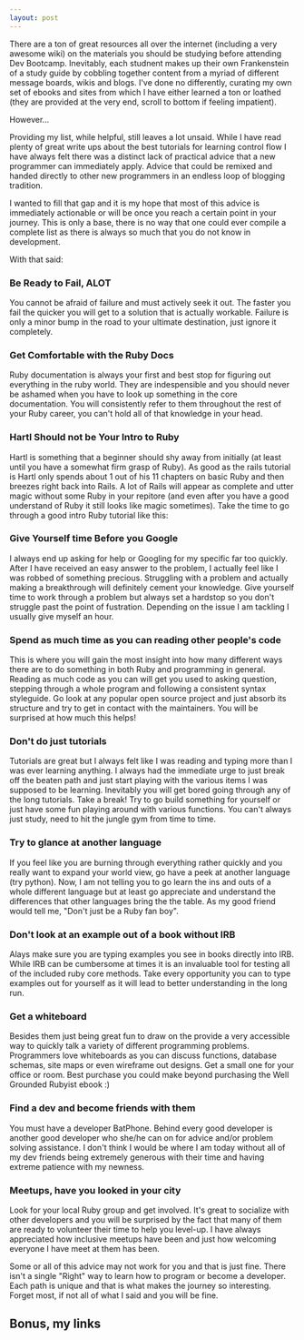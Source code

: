 ```yaml
---
layout: post
---
```


There are a ton of great resources all over the internet (including a
very awesome wiki) on the materials you should be studying before
attending Dev Bootcamp.  Inevitably, each studnent makes up their own
Frankenstein of a study guide by cobbling together content from a myriad of
different message boards, wikis and blogs.  I've done no differently,
curating my own set of ebooks and sites from which I have either learned a
ton or loathed (they are provided at the very end, scroll to bottom if 
feeling impatient).    

However...

Providing my list, while helpful, still leaves a lot unsaid.  While I
have read plenty of great write ups about the best tutorials for
learning control flow I have always felt there was a distinct lack of
practical advice that a new programmer can immediately apply.  Advice
that could be remixed and handed directly to other new programmers in an
endless loop of blogging tradition.

I wanted to fill that gap and it is my hope that most of this advice is 
immediately actionable or will be once you reach a certain point in your 
journey.  This is only a base, there is no way that one could ever compile 
a complete list as there is always so much that you do not know in development.

With that said:

### Be Ready to Fail, ALOT ###

You cannot be afraid of failure and must actively seek it out.  The
faster you fail the quicker you will get to a solution that is actually
workable.  Failure is only a minor bump in the road to your ultimate
destination, just ignore it completely.

### Get Comfortable with the Ruby Docs ###

Ruby documentation is always your first and best stop for figuring out
everything in the ruby world.  They are indespensible and you should
never be ashamed when you have to look up something in the core
documentation.  You will consistently refer to them throughout the rest
of your Ruby career, you can't hold all of that knowledge in your head.

### Hartl Should not be Your Intro to Ruby ###

Hartl is something that a beginner should shy away from initially (at
least until you have a somewhat firm grasp of Ruby).  As good as the
rails tutorial is Hartl only spends about 1 out of his 11 chapters on
basic Ruby and then breezes right back into Rails.  A lot of Rails will
appear as complete and utter magic without some Ruby in your repitore
(and even after you have a good understand of Ruby it still looks like
magic sometimes).  Take the time to go through a good intro Ruby
tutorial like this:


### Give Yourself time Before you Google ###

I always end up asking for help or Googling for my specific far too
quickly.  After I have received an easy answer to the problem, I
actually feel like I was robbed of something precious.  Struggling with
a problem and actually making a breakthrough will definitely cement your
knowledge.  Give yourself time to work through a problem but always set
a hardstop so you don't struggle past the point of fustration.
Depending on the issue I am tackling I usually give myself an hour.

### Spend as much time as you can reading other people's code ###

This is where you will gain the most insight into how many different
ways there are to do something in both Ruby and programming in general.
Reading as much code as you can will get you used to asking question,
stepping through a whole program and following a consistent syntax
styleguide.  Go look at any popular open source project and just absorb
its structure and try to get in contact with the maintainers.  You will
be surprised at how much this helps!

### Don't do just tutorials ###

Tutorials are great but I always felt like I was reading and typing more
than I was ever learning anything.  I always had the immediate urge to
just break off the beaten path and just start playing with the various
items I was supposed to be learning.  Inevitably you will get bored
going through any of the long tutorials.  Take a break!  Try to go build
something for yourself or just have some fun playing around with various
functions.  You can't always just study, need to hit the jungle gym from
time to time.

### Try to glance at another language ###

If you feel like you are burning through everything rather quickly and
you really want to expand your world view, go have a peek at another
language (try python).  Now, I am not telling you to go learn the ins
and outs of a whole different language but at least go appreciate and
understand the differences that other languages bring the the table.  As
my good friend would tell me, "Don't just be a Ruby fan boy".

### Don't look at an example out of a book without IRB ###

Alays make sure you are typing examples you see in books directly into
IRB.  While IRB can be cumbersome at times it is an invaluable tool for
testing all of the included ruby core methods.  Take every opportunity
you can to type examples out for yourself as it will lead to better
understanding in the long run.

### Get a whiteboard ###

Besides them just being great fun to draw on the provide a very
accessible way to quickly talk a variety of different programming
problems.  Programmers love whiteboards as you can discuss functions,
database schemas, site maps or even wireframe out designs.  Get a small
one for your office or room.  Best purchase you could make beyond
purchasing the Well Grounded Rubyist ebook :)

### Find a dev and become friends with them ###

You must have a developer BatPhone.  Behind every good developer is
another good developer who she/he can on for advice and/or problem
solving assistance.  I don't think I would be where I am today without
all of my dev friends being extremely generous with their time and
having extreme patience with my newness.

### Meetups, have you looked in your city ###

Look for your local Ruby group and get involved.  It's great to
socialize with other developers and you will be surprised by the fact
that many of them are ready to volunteer their time to help you
level-up.  I have always appreciated how inclusive meetups have been and
just how welcoming everyone I have meet at them has been.

Some or all of this advice may not work for you and that is just fine.
There isn't a single "Right" way to learn how to program or become a
developer.  Each path is unique and that is what makes the journey so
interesting.  Forget most, if not all of what I said and you will be
fine.

## Bonus, my links ##
